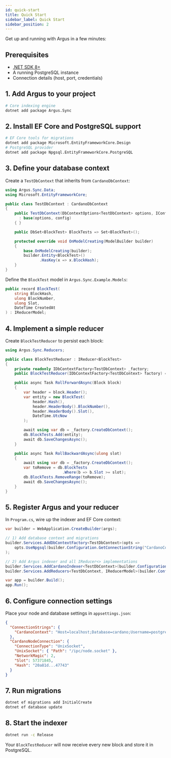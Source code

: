 ```yaml
---
id: quick-start
title: Quick Start
sidebar_label: Quick Start
sidebar_position: 2
---
```


Get up and running with Argus in a few minutes:

## Prerequisites

- [.NET SDK 8+](https://dotnet.microsoft.com/download)
- A running PostgreSQL instance
- Connection details (host, port, credentials)

## 1. Add Argus to your project

```bash
# Core indexing engine
dotnet add package Argus.Sync
```

## 2. Install EF Core and PostgreSQL support

```bash
# EF Core tools for migrations
dotnet add package Microsoft.EntityFrameworkCore.Design
# PostgreSQL provider
dotnet add package Npgsql.EntityFrameworkCore.PostgreSQL
```

## 3. Define your database context

Create a `TestDbContext` that inherits from `CardanoDbContext`:

```csharp
using Argus.Sync.Data;
using Microsoft.EntityFrameworkCore;

public class TestDbContext : CardanoDbContext
{
    public TestDbContext(DbContextOptions<TestDbContext> options, IConfiguration config)
      : base(options, config)
    { }

    public DbSet<BlockTest> BlockTests => Set<BlockTest>();

    protected override void OnModelCreating(ModelBuilder builder)
    {
        base.OnModelCreating(builder);
        builder.Entity<BlockTest>()
               .HasKey(x => x.BlockHash);
    }
}
```

Define the `BlockTest` model in `Argus.Sync.Example.Models`:

```csharp
public record BlockTest(
    string BlockHash,
    ulong BlockNumber,
    ulong Slot,
    DateTime CreatedAt
) : IReducerModel;
```

## 4. Implement a simple reducer

Create `BlockTestReducer` to persist each block:

```csharp
using Argus.Sync.Reducers;

public class BlockTestReducer : IReducer<BlockTest>
{
    private readonly IDbContextFactory<TestDbContext> _factory;
    public BlockTestReducer(IDbContextFactory<TestDbContext> factory) => _factory = factory;

    public async Task RollForwardAsync(Block block)
    {
        var header = block.Header();
        var entity = new BlockTest(
            header.Hash(),
            header.HeaderBody().BlockNumber(),
            header.HeaderBody().Slot(),
            DateTime.UtcNow
        );

        await using var db = _factory.CreateDbContext();
        db.BlockTests.Add(entity);
        await db.SaveChangesAsync();
    }

    public async Task RollBackwardAsync(ulong slot)
    {
        await using var db = _factory.CreateDbContext();
        var toRemove = db.BlockTests
                         .Where(b => b.Slot >= slot);
        db.BlockTests.RemoveRange(toRemove);
        await db.SaveChangesAsync();
    }
}
```

## 5. Register Argus and your reducer

In `Program.cs`, wire up the indexer and EF Core context:

```csharp
var builder = WebApplication.CreateBuilder(args);

// 1) Add database context and migrations
builder.Services.AddDbContextFactory<TestDbContext>(opts =>
    opts.UseNpgsql(builder.Configuration.GetConnectionString("CardanoContext"))
);

// 2) Add Argus indexer and all IReducer<> implementations
builder.Services.AddCardanoIndexer<TestDbContext>(builder.Configuration);
builder.Services.AddReducers<TestDbContext, IReducerModel>(builder.Configuration);

var app = builder.Build();
app.Run();
```

## 6. Configure connection settings

Place your node and database settings in `appsettings.json`:

```json
{
  "ConnectionStrings": {
    "CardanoContext": "Host=localhost;Database=cardano;Username=postgres;Password=secret"
  },
  "CardanoNodeConnection": {
    "ConnectionType": "UnixSocket",
    "UnixSocket": { "Path": "/ipc/node.socket" },
    "NetworkMagic": 2,
    "Slot": 57371845,
    "Hash": "20a81d...47743"
  }
}
```

## 7. Run migrations

```bash
dotnet ef migrations add InitialCreate
dotnet ef database update
```

## 8. Start the indexer

```bash
dotnet run -c Release
```

Your `BlockTestReducer` will now receive every new block and store it in PostgreSQL.
